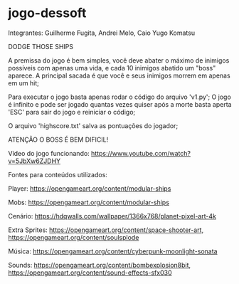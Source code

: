 # jogo-dessoft

Integrantes: Guilherme Fugita, Andrei Melo, Caio Yugo Komatsu

DODGE THOSE SHIPS

A premissa do jogo é bem simples, você deve abater o máximo de inimigos possíveis com apenas uma vida, e cada 10 inimigos abatido um "boss" aparece. A principal sacada é que você e seus inimigos morrem em apenas em um hit;

Para executar o jogo basta apenas rodar o código do arquivo 'v1.py';
O jogo é infinito e pode ser jogado quantas vezes quiser após a morte basta aperta 'ESC' para sair do jogo e reiniciar o código;

O arquivo 'highscore.txt' salva as pontuações do jogador;

ATENÇÃO O BOSS É BEM DIFICIL!

Vídeo do jogo funcionando: https://www.youtube.com/watch?v=5JbXw6ZJDHY

Fontes para conteúdos utilizados:

   Player: https://opengameart.org/content/modular-ships
    
   Mobs: https://opengameart.org/content/modular-ships 
    
   Cenário: https://hdqwalls.com/wallpaper/1366x768/planet-pixel-art-4k

   Extra Sprites: https://opengameart.org/content/space-shooter-art, https://opengameart.org/content/soulsplode
    
   Música: https://opengameart.org/content/cyberpunk-moonlight-sonata
    
   Sounds: https://opengameart.org/content/bombexplosion8bit, https://opengameart.org/content/sound-effects-sfx030
    
